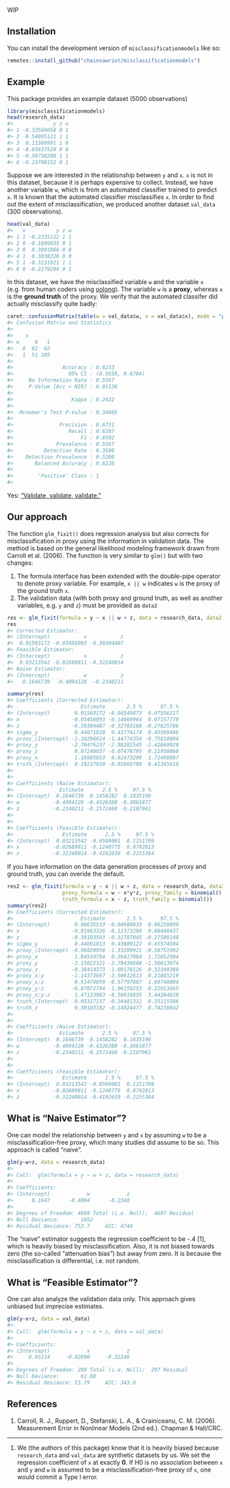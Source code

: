 
<!-- README.md is generated from README.Rmd. Please edit that file -->

WIP

## Installation

You can install the development version of `misclassificationmodels`
like so:

``` r
remotes::install_github("chainsawriot/misclassificationmodels")
```

## Example

This package provides an example dataset (5000 observations)

``` r
library(misclassificationmodels)
head(research_data)
#>             y z w
#> 1 -0.33569058 0 1
#> 2 -0.54095121 1 1
#> 3  0.13380991 1 0
#> 4 -0.03837528 0 0
#> 5 -0.38738200 1 1
#> 6 -0.23798152 0 1
```

Suppose we are interested in the relationship between `y` and `x`. `x`
is not in this dataset, because it is perhaps expensive to collect.
Instead, we have another variable `w`, which is from an automated
classifier trained to predict `x`. It is known that the automated
classifier misclassifies `x`. In order to find out the extent of
misclassification, we produced another dataset `val_data` (300
observations).

``` r
head(val_data)
#>   x          y z w
#> 1 1 -0.2335122 1 1
#> 2 0 -0.1899035 0 1
#> 3 0  0.3991066 0 0
#> 4 1  0.3038228 0 0
#> 5 1 -0.3231921 1 1
#> 6 0 -0.2279294 0 1
```

In this dataset, we have the misclassified variable `w` and the variable
`x` (e.g. from human coders using
[oolong](https://github.com/chainsawriot/oolong)). The variable `w` is a
**proxy**, whereas `x` is the **ground truth** of the proxy. We verify
that the automated classifer did actually misclassify quite badly:

``` r
caret::confusionMatrix(table(w = val_data$w, x = val_data$x), mode = "prec_recall", positive = "1")
#> Confusion Matrix and Statistics
#> 
#>    x
#> w     0   1
#>   0  82  62
#>   1  51 105
#>                                           
#>                Accuracy : 0.6233          
#>                  95% CI : (0.5658, 0.6784)
#>     No Information Rate : 0.5567          
#>     P-Value [Acc > NIR] : 0.01136         
#>                                           
#>                   Kappa : 0.2432          
#>                                           
#>  Mcnemar's Test P-Value : 0.34685         
#>                                           
#>               Precision : 0.6731          
#>                  Recall : 0.6287          
#>                      F1 : 0.6502          
#>              Prevalence : 0.5567          
#>          Detection Rate : 0.3500          
#>    Detection Prevalence : 0.5200          
#>       Balanced Accuracy : 0.6226          
#>                                           
#>        'Positive' Class : 1               
#> 
```

Yes: [“Validate, validate,
validate.”](https://web.stanford.edu/~jgrimmer/tad2.pdf)

## Our approach

The function `glm_fixit()` does regression analysis but also corrects
for misclassification in proxy using the information in validation data.
The method is based on the general likelihood modeling framework drawn
from Carroll et al. (2006). The function is very similar to `glm()` but
with two changes:

1.  The formula interface has been extended with the double-pipe
    operator to denote proxy variable. For example, `x || w` indicates
    `w` is the proxy of the ground truth `x`.
2.  The validation data (with both proxy and ground truth, as well as
    another variables, e.g. `y` and `z`) must be provided as `data2`

<!-- end list -->

``` r
res <- glm_fixit(formula = y ~ x || w + z, data = research_data, data2 = val_data)
res
#> Corrected Estimator:
#> (Intercept)           x           z 
#>  0.01503172 -0.03456093 -0.30304487 
#> Feasible Estimator:
#> (Intercept)           x           z 
#>  0.03213542 -0.02689811 -0.32240014 
#> Naive Estimator:
#> (Intercept)           w           z 
#>   0.1646739  -0.4094128  -0.2340211
```

``` r
summary(res)
#> Coefficients (Corrected Estimator): 
#>                      Estimate       2.5 %      97.5 %
#> (Intercept)        0.01503172 -0.04549873  0.07556217
#> x                 -0.03456093 -0.14069964  0.07157779
#> z                 -0.30304487 -0.32783188 -0.27825786
#> sigma_y            0.44671820  0.43774174  0.45569466
#> proxy_(Intercept) -1.10296624 -1.44774354 -0.75818894
#> proxy_y           -2.70476237 -2.98282545 -2.42669929
#> proxy_z            0.07240037 -0.07478795  0.21958868
#> proxy_x            1.16985653  0.62473209  1.71498097
#> truth_(Intercept)  0.19237950 -0.02869709  0.41345610
#> 
#> 
#> Coefficients (Naive Estimator): 
#>               Estimate      2.5 %     97.5 %
#> (Intercept)  0.1646739  0.1458282  0.1835196
#> w           -0.4094128 -0.4326380 -0.3861877
#> z           -0.2340211 -0.2572460 -0.2107961
#> 
#> 
#> Coefficients (Feasible Estimator): 
#>                Estimate      2.5 %     97.5 %
#> (Intercept)  0.03213542 -0.0509001  0.1151709
#> x           -0.02689811 -0.1240775  0.0702813
#> z           -0.32240014 -0.4192639 -0.2255364
```

If you have information on the data generation processes of proxy and
ground truth, you can overide the default.

``` r
res2 <- glm_fixit(formula = y ~ x || w + z, data = research_data, data2 = val_data,
                  proxy_formula = w ~ x*y*z, proxy_family = binomial(),
                  truth_formula = x ~ z, truth_family = binomial())
summary(res2)
#> Coefficients (Corrected Estimator): 
#>                      Estimate       2.5 %      97.5 %
#> (Intercept)        0.00635533 -0.04988833  0.06259899
#> x                 -0.01963326 -0.12373290  0.08446637
#> z                 -0.30183593 -0.32787045 -0.27580140
#> sigma_y            0.44691813  0.43809122  0.45574504
#> proxy_(Intercept) -0.96020956 -1.33289921 -0.58751992
#> proxy_x            1.04534794  0.36417084  1.72652504
#> proxy_y           -2.15022321 -2.79430668 -1.50613974
#> proxy_z           -0.38414373 -1.09178126  0.32349380
#> proxy_x:y         -1.14373697 -2.50612613  0.21865219
#> proxy_x:z          0.51474059 -0.57797887  1.60746004
#> proxy_y:z         -0.87072794 -1.96159253  0.22013665
#> proxy_x:y:z        1.47133983 -0.50016855  3.44284820
#> truth_(Intercept)  0.05317137 -0.24481312  0.35115586
#> truth_z            0.30103182 -0.14024477  0.74230842
#> 
#> 
#> Coefficients (Naive Estimator): 
#>               Estimate      2.5 %     97.5 %
#> (Intercept)  0.1646739  0.1458282  0.1835196
#> w           -0.4094128 -0.4326380 -0.3861877
#> z           -0.2340211 -0.2572460 -0.2107961
#> 
#> 
#> Coefficients (Feasible Estimator): 
#>                Estimate      2.5 %     97.5 %
#> (Intercept)  0.03213542 -0.0509001  0.1151709
#> x           -0.02689811 -0.1240775  0.0702813
#> z           -0.32240014 -0.4192639 -0.2255364
```

## What is “Naive Estimator”?

One can model the relationship between `y` and `x` by assuming `w` to be
a misclassification-free proxy, which many studies did assume to be so.
This approach is called “naive”.

``` r
glm(y~w+z, data = research_data)
#> 
#> Call:  glm(formula = y ~ w + z, data = research_data)
#> 
#> Coefficients:
#> (Intercept)            w            z  
#>      0.1647      -0.4094      -0.2340  
#> 
#> Degrees of Freedom: 4699 Total (i.e. Null);  4697 Residual
#> Null Deviance:       1052 
#> Residual Deviance: 753.7     AIC: 4744
```

The “naive” estimator suggests the regression coefficient to be -.4
\[1\], which is heavily biased by misclassification. Also, it is not
biased towards zero (the so-called “attenuation bias”) but away from
zero. It is because the misclassification is differential, i.e. not
random.

## What is “Feasible Estimator”?

One can also analyze the validation data only. This approach gives
unbiased but imprecise estimates.

``` r
glm(y~x+z, data = val_data)
#> 
#> Call:  glm(formula = y ~ x + z, data = val_data)
#> 
#> Coefficients:
#> (Intercept)            x            z  
#>     0.03214     -0.02690     -0.32240  
#> 
#> Degrees of Freedom: 299 Total (i.e. Null);  297 Residual
#> Null Deviance:       61.68 
#> Residual Deviance: 53.79     AIC: 343.8
```

## References

1.  Carroll, R. J., Ruppert, D., Stefanski, L. A., & Crainiceanu, C. M.
    (2006). Measurement Error in Nonlinear Models (2nd ed.). Chapman &
    Hall/CRC.

-----

1.  We (the authors of this package) know that it is heavily biased
    because `research_data` and `val_data` are synthetic datasets by us.
    We set the regression coefficient of `x` at exactly **0**. If H0 is
    no association between `x` and `y` and `w` is assumed to be a
    misclassification-free proxy of `x`, one would commit a Type I
    error.
